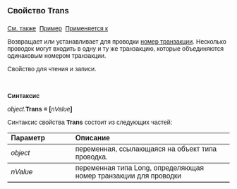 <html>
<head>
<title>Проводка\Trans</title>
</head>

<body>

<p><strong><font size="4" face="Arial">Свойство Trans<br>
<br>
</font></strong><font face="Arial"><a href="../Asfact.html">См. также</a>&nbsp;
<u>Пример</u>&nbsp; <a href="../Asfact.html">Применяется к</a></font></p>

<p><font face="Arial">Возвращает или устанавливает для проводки <a href="../ASDOC/GetNextTrans.html">
номер транзакции</a>. Несколько проводок могут входить в одну и ту же 
транзакцию, которые объединяются одинаковым номером транзакции.</font></p>

<p><font face="Arial">Свойство для чтения и записи.</font></p>

<p class="label">&nbsp;</p>

<p class="label"><font face="Arial"><b>Синтаксис</b></font></p>

<p><font face="Arial"><em>object.</em><strong>Trans = [</strong><em>nValue</em><strong>]</strong></font></p>

<p><font face="Arial">Синтаксис свойства <strong>Trans</strong>
состоит из следующих частей:</font></p>

<table border="1" cellPadding="5" cols="2" frame="below" rules="rows">
<TBODY>
  <tr vAlign="top">
    <td class="label" width="29%"><font face="Arial"><b>Параметр</b></font></td>
    <td class="label" width="71%"><font face="Arial"><strong>Описание</strong></font></td>
  </tr>
  <tr>
    <td width="29%"><font face="Arial"><em>object</em></font></td>
    <td width="71%"><font face="Arial">переменная, ссылающаяся на 
	объект типа проводка.</font></td>
  </tr>
  <tr>
    <td width="29%"><em><font face="Arial">nValue</font></em></td>
    <td width="71%"><font face="Arial">переменная типа Long, 
	определяющая номер транзакции для проводки</font></td>
  </tr>
</table>
</body>
</html>

